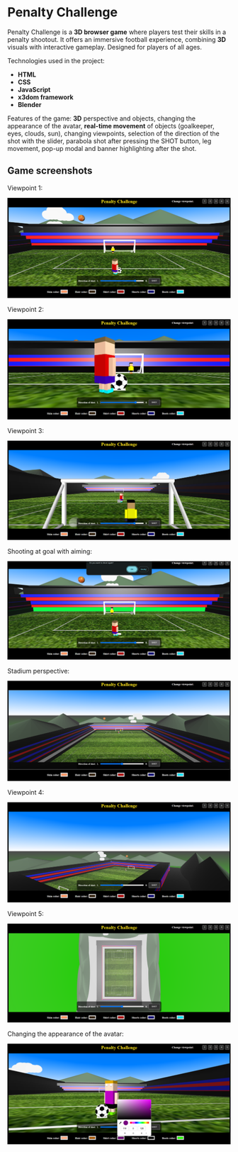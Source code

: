 # Penalty Challenge

Penalty Challenge is a **3D browser game** where players test their skills in a penalty shootout. It offers an immersive football experience, combining **3D** visuals with interactive gameplay. Designed for players of all ages.

Technologies used in the project: 
- **HTML**
- **CSS**
- **JavaScript**
- **x3dom framework**
- **Blender**

Features of the game: **3D** perspective and objects, changing the appearance of the avatar, **real-time movement** of objects (goalkeeper, eyes, clouds, sun), changing viewpoints, selection of the direction of the shot with the slider, parabola shot after pressing the SHOT button, leg movement, pop-up modal and banner highlighting after the shot.

## Game screenshots

Viewpoint 1:

![1](/github-img/1.png)

Viewpoint 2:

![2](/github-img/2.png)

Viewpoint 3:

![3](/github-img/3.png)

Shooting at goal with aiming:

![4](/github-img/4.png)

Stadium perspective:

![5](/github-img/5.png)

Viewpoint 4:

![6](/github-img/6.png)

Viewpoint 5:

![7](/github-img/7.png)

Changing the appearance of the avatar:

![8](/github-img/8.png)

